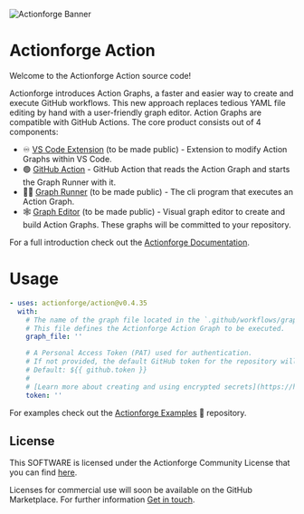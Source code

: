 ![Actionforge Banner](https://www.actionforge.dev/assets/social.jpg?)

# Actionforge Action

Welcome to the Actionforge Action source code!

Actionforge introduces Action Graphs, a faster and easier way to create and execute GitHub workflows. This new approach replaces tedious YAML file editing by hand with a user-friendly graph editor. Action Graphs are compatible with GitHub Actions. The core product consists out of 4 components:

- ♾️ [VS Code Extension](https://www.github.com/actionforge/vscode-ext) (to be made public) - Extension to modify Action Graphs within VS Code.
- 🟢 [GitHub Action](https://www.github.com/actionforge/action) - GitHub Action that reads the Action Graph and starts the Graph Runner with it.
- 🏃‍♀️ [Graph Runner](https://www.github.com/actionforge/graph-runner) (to be made public) - The cli program that executes an Action Graph.
- 🕸️ [Graph Editor](https://www.github.com/actionforge/graph-editor) (to be made public) - Visual graph editor to create and build Action Graphs. These graphs will be committed to your repository.

For a full introduction check out the [Actionforge Documentation](https://www.actionforge.dev/docs).

# Usage

<!-- start usage -->
```yaml
- uses: actionforge/action@v0.4.35
  with:
    # The name of the graph file located in the `.github/workflows/graphs` directory.
    # This file defines the Actionforge Action Graph to be executed.
    graph_file: ''

    # A Personal Access Token (PAT) used for authentication. 
    # If not provided, the default GitHub token for the repository will be used.
    # Default: ${{ github.token }}
    #
    # [Learn more about creating and using encrypted secrets](https://help.github.com/en/actions/automating-your-workflow-with-github-actions/creating-and-using-encrypted-secrets)
    token: ''
```

For examples check out the [Actionforge Examples](https://www.github.com/actionforge/examples) 🔗 repository.

## License

This SOFTWARE is licensed under the Actionforge Community License that you can find [here](https://github.com/actionforge/legal/blob/main/LICENSE.md).

Licenses for commercial use will soon be available on the GitHub Marketplace. For further information [Get in touch](mailto:hello@actionforge.dev).
